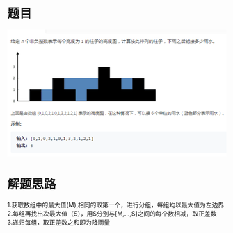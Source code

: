 题目
==========
![flow](img/rainfall.png)

解题思路
==========
1.获取数组中的最大值(M),相同的取第一个，进行分组，每组均以最大值为左边界<br />
2.每组再找出次最大值（S），用S分别与[M,...,S]之间的每个数相减，取正差数<br />
3.递归每组，取正差数之和即为降雨量

